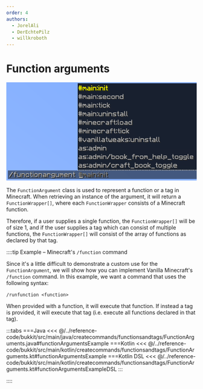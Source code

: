 ```yaml
---
order: 4
authors:
  - JorelAli
  - DerEchtePilz
  - willkroboth
---
```


# Function arguments

![An image of a function argument showing a list of Minecraft functions and tags that are available to run](/images/arguments/functions.png)

The `FunctionArgument` class is used to represent a function or a tag in Minecraft. When retrieving an instance of the argument, it will return a `FunctionWrapper[]`, where each `FunctionWrapper` consists of a Minecraft function.

Therefore, if a user supplies a single function, the `FunctionWrapper[]` will be of size 1, and if the user supplies a tag which can consist of multiple functions, the `FunctionWrapper[]` will consist of the array of functions as declared by that tag.

::::tip Example – Minecraft's `/function` command

Since it's a little difficult to demonstrate a custom use for the `FunctionArgument`, we will show how you can implement Vanilla Minecraft's `/function` command. In this example, we want a command that uses the following syntax:

```mccmd
/runfunction <function>
```

When provided with a function, it will execute that function. If instead a tag is provided, it will execute that tag (i.e. execute all functions declared in that tag).

:::tabs
===Java
<<< @/../reference-code/bukkit/src/main/java/createcommands/functionsandtags/FunctionArguments.java#functionArgumentsExample
===Kotlin
<<< @/../reference-code/bukkit/src/main/kotlin/createcommands/functionsandtags/FunctionArguments.kt#functionArgumentsExample
===Kotlin DSL
<<< @/../reference-code/bukkit/src/main/kotlin/createcommands/functionsandtags/FunctionArguments.kt#functionArgumentsExampleDSL
:::

::::